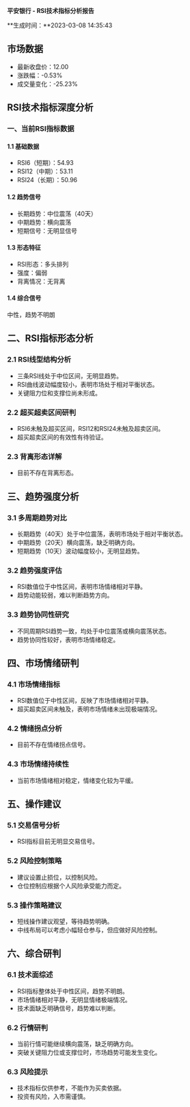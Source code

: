 **平安银行 - RSI技术指标分析报告**

**生成时间：**2023-03-08 14:35:43

## 市场数据

- 最新收盘价：12.00
- 涨跌幅：-0.53%
- 成交量变化：-25.23%

## RSI技术指标深度分析

### 一、当前RSI指标数据

#### 1.1 基础数据
- RSI6（短期）：54.93
- RSI12（中期）：53.11
- RSI24（长期）：50.96

#### 1.2 趋势信号
- 长期趋势：中位震荡（40天）
- 中期趋势：横向震荡
- 短期信号：无明显信号

#### 1.3 形态特征
- RSI形态：多头排列
- 强度：偏弱
- 背离情况：无背离

#### 1.4 综合信号
中性，趋势不明朗

## 二、RSI指标形态分析

### 2.1 RSI线型结构分析
- 三条RSI线处于中位区间，无明显趋势。
- RSI曲线波动幅度较小，表明市场处于相对平衡状态。
- 关键阻力位和支撑位尚未形成。

### 2.2 超买超卖区间研判
- RSI6未触及超买区间，RSI12和RSI24未触及超卖区间。
- 超买超卖区间的有效性有待验证。

### 2.3 背离形态详解
- 目前不存在背离形态。

## 三、趋势强度分析

### 3.1 多周期趋势对比
- 长期趋势（40天）处于中位震荡，表明市场处于相对平衡状态。
- 中期趋势（20天）横向震荡，缺乏明确方向。
- 短期趋势（10天）波动幅度较小，无明显趋势。

### 3.2 趋势强度评估
- RSI数值位于中性区间，表明市场情绪相对平静。
- 趋势动能较弱，难以判断趋势方向。

### 3.3 趋势协同性研究
- 不同周期RSI趋势一致，均处于中位震荡或横向震荡状态。
- 趋势协同性较好，表明市场情绪稳定。

## 四、市场情绪研判

### 4.1 市场情绪指标
- RSI数值位于中性区间，反映了市场情绪相对平静。
- 超买超卖区间未触及，表明市场情绪未出现极端情况。

### 4.2 情绪拐点分析
- 目前不存在情绪拐点信号。

### 4.3 市场情绪持续性
- 当前市场情绪相对稳定，情绪变化较为平缓。

## 五、操作建议

### 5.1 交易信号分析
- RSI指标目前无明显交易信号。

### 5.2 风险控制策略
- 建议设置止损位，以控制风险。
- 仓位控制应根据个人风险承受能力而定。

### 5.3 操作策略建议
- 短线操作建议观望，等待趋势明确。
- 中线布局可以考虑小幅轻仓参与，但应做好风险控制。

## 六、综合研判

### 6.1 技术面综述
- RSI指标整体处于中性区间，趋势不明朗。
- 市场情绪相对平静，无明显情绪极端情况。
- 技术面缺乏明确信号，趋势难以判断。

### 6.2 行情研判
- 当前行情可能继续横向震荡，缺乏明确方向。
- 突破关键阻力位或支撑位时，市场趋势可能发生变化。

### 6.3 风险提示
- 技术指标仅供参考，不能作为买卖依据。
- 投资有风险，入市需谨慎。